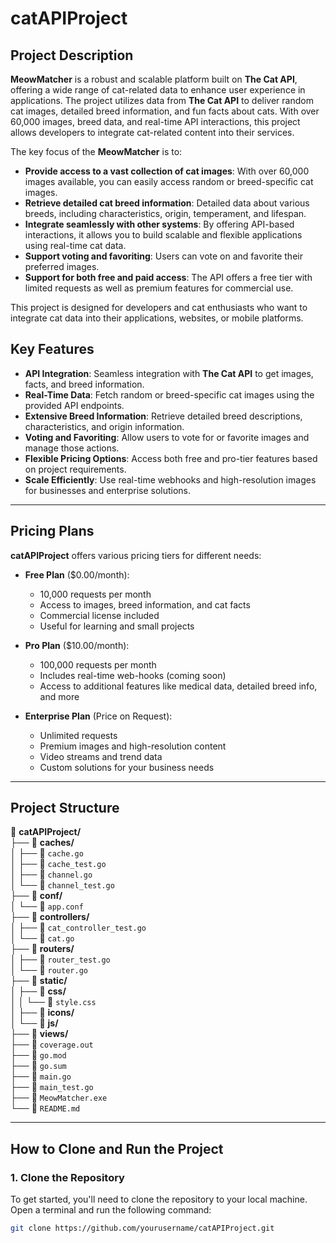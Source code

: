 # catAPIProject

## Project Description

**MeowMatcher** is a robust and scalable platform built on **The Cat API**, offering a wide range of cat-related data to enhance user experience in applications. The project utilizes data from **The Cat API** to deliver random cat images, detailed breed information, and fun facts about cats. With over 60,000 images, breed data, and real-time API interactions, this project allows developers to integrate cat-related content into their services.

The key focus of the **MeowMatcher** is to:

- **Provide access to a vast collection of cat images**: With over 60,000 images available, you can easily access random or breed-specific cat images.
- **Retrieve detailed cat breed information**: Detailed data about various breeds, including characteristics, origin, temperament, and lifespan.
- **Integrate seamlessly with other systems**: By offering API-based interactions, it allows you to build scalable and flexible applications using real-time cat data.
- **Support voting and favoriting**: Users can vote on and favorite their preferred images.
- **Support for both free and paid access**: The API offers a free tier with limited requests as well as premium features for commercial use.

This project is designed for developers and cat enthusiasts who want to integrate cat data into their applications, websites, or mobile platforms.

## Key Features

- **API Integration**: Seamless integration with **The Cat API** to get images, facts, and breed information.
- **Real-Time Data**: Fetch random or breed-specific cat images using the provided API endpoints.
- **Extensive Breed Information**: Retrieve detailed breed descriptions, characteristics, and origin information.
- **Voting and Favoriting**: Allow users to vote for or favorite images and manage those actions.
- **Flexible Pricing Options**: Access both free and pro-tier features based on project requirements.
- **Scale Efficiently**: Use real-time webhooks and high-resolution images for businesses and enterprise solutions.

---

## Pricing Plans

**catAPIProject** offers various pricing tiers for different needs:

- **Free Plan** ($0.00/month):
  - 10,000 requests per month
  - Access to images, breed information, and cat facts
  - Commercial license included
  - Useful for learning and small projects

- **Pro Plan** ($10.00/month):
  - 100,000 requests per month
  - Includes real-time web-hooks (coming soon)
  - Access to additional features like medical data, detailed breed info, and more

- **Enterprise Plan** (Price on Request):
  - Unlimited requests
  - Premium images and high-resolution content
  - Video streams and trend data
  - Custom solutions for your business needs

---

## Project Structure

📁 **catAPIProject/**  
├── 📁 **caches/**  
│   ├── 📄 `cache.go`  
│   ├── 📄 `cache_test.go`  
│   ├── 📄 `channel.go`  
│   └── 📄 `channel_test.go`  
├── 📁 **conf/**  
│   └── 📄 `app.conf`  
├── 📁 **controllers/**  
│   ├── 📄 `cat_controller_test.go`  
│   └── 📄 `cat.go`  
├── 📁 **routers/**  
│   ├── 📄 `router_test.go`  
│   └── 📄 `router.go`  
├── 📁 **static/**  
│   ├── 📁 **css/**  
│   │   └── 📄 `style.css`  
│   ├── 📁 **icons/**  
│   └── 📁 **js/**  
├── 📁 **views/**  
├── 📄 `coverage.out`  
├── 📄 `go.mod`  
├── 📄 `go.sum`  
├── 📄 `main.go`  
├── 📄 `main_test.go`  
├── 📄 `MeowMatcher.exe`  
└── 📄 `README.md`  

---

## How to Clone and Run the Project

### 1. **Clone the Repository**

To get started, you'll need to clone the repository to your local machine. Open a terminal and run the following command:

```bash
git clone https://github.com/yourusername/catAPIProject.git
